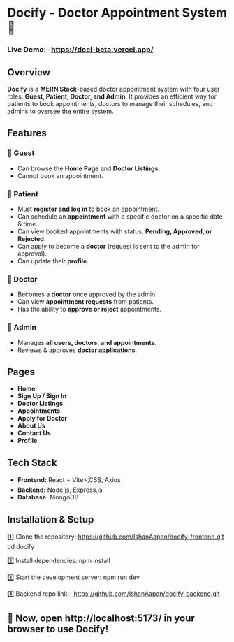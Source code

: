 # Docify - Doctor Appointment System 🏥

### Live Demo:- https://doci-beta.vercel.app/

## Overview
**Docify** is a **MERN Stack**-based doctor appointment system with four user roles: **Guest, Patient, Doctor, and Admin**. It provides an efficient way for patients to book appointments, doctors to manage their schedules, and admins to oversee the entire system.

## Features  

### 🔹 Guest  
- Can browse the **Home Page** and **Doctor Listings**.  
- Cannot book an appointment.  

### 🔹 Patient  
- Must **register and log in** to book an appointment.  
- Can schedule an **appointment** with a specific doctor on a specific date & time.  
- Can view booked appointments with status: **Pending, Approved, or Rejected**.  
- Can apply to become a **doctor** (request is sent to the admin for approval).  
- Can update their **profile**.  

### 🔹 Doctor  
- Becomes a **doctor** once approved by the admin.  
- Can view **appointment requests** from patients.  
- Has the ability to **approve or reject** appointments.  

### 🔹 Admin  
- Manages **all users, doctors, and appointments**.  
- Reviews & approves **doctor applications**.  

## Pages  
- **Home**  
- **Sign Up / Sign In**  
- **Doctor Listings**  
- **Appointments**  
- **Apply for Doctor**  
- **About Us**  
- **Contact Us**  
- **Profile**  

## Tech Stack  
- **Frontend:** React + Vite⚡,CSS, Axios  
- **Backend:** Node.js, Express.js  
- **Database:** MongoDB 

## Installation & Setup

1️⃣ Clone the repository:
   https://github.com/IshanAapan/docify-frontend.git
  cd docify
  
2️⃣ Install dependencies:
  npm install
  
3️⃣ Start the development server:
  npm run dev

4️⃣ Backend repo link:- https://github.com/IshanAapan/docify-backend.git
  
## 🚀 Now, open http://localhost:5173/ in your browser to use Docify!
